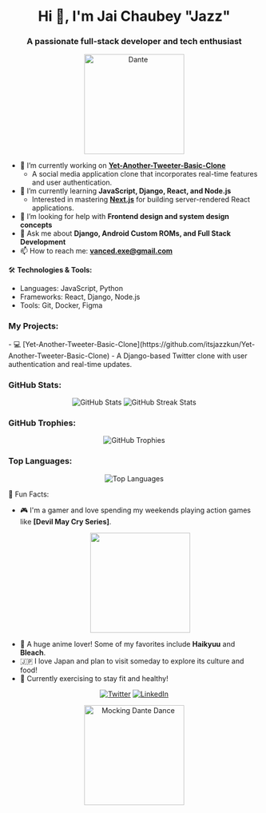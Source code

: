 <h1 align="center">Hi 👋, I'm Jai Chaubey "Jazz" </h1>
<h3 align="center">A passionate full-stack developer and tech enthusiast </h3>

<p align="center">
  <img src="https://github.com/user-attachments/assets/1363b558-cb66-43fd-ac59-0ed9e8d6da35" alt="Dante" height="200"/>
</p>



- 🔭 I’m currently working on **[Yet-Another-Tweeter-Basic-Clone](https://github.com/itsjazzkun/Yet-Another-Tweeter-Basic-Clone)**
  - A social media application clone that incorporates real-time features and user authentication.
- 🌱 I’m currently learning **JavaScript, Django, React, and Node.js**
  - Interested in mastering **[Next.js](https://nextjs.org/)** for building server-rendered React applications.
- 🤔 I’m looking for help with **Frontend design and system design concepts**
- 💬 Ask me about **Django, Android Custom ROMs, and Full Stack Development**
- 📫 How to reach me: **vanced.exe@gmail.com**


🛠️ **Technologies & Tools:**
- Languages: JavaScript, Python
- Frameworks: React, Django, Node.js
- Tools: Git, Docker, Figma

<h3 align="left">My Projects:</h3>
- 💻 [Yet-Another-Tweeter-Basic-Clone](https://github.com/itsjazzkun/Yet-Another-Tweeter-Basic-Clone) - A Django-based Twitter clone with user authentication and real-time updates.

<h3 align="left">GitHub Stats:</h3>
<p align="center">
  <img src="https://github-readme-stats.vercel.app/api?username=itsjazzkun&show_icons=true&theme=radical" alt="GitHub Stats" />
  <img src="https://github-readme-streak-stats.herokuapp.com/?user=itsjazzkun&theme=radical" alt="GitHub Streak Stats" />
</p>

<h3 align="left">GitHub Trophies:</h3>
<p align="center">
  <img src="https://github-profile-trophy.vercel.app/?username=itsjazzkun&theme=radical" alt="GitHub Trophies" />
</p>

<h3 align="left">Top Languages:</h3>
<p align="center">
  <img src="https://github-readme-stats.vercel.app/api/top-langs/?username=itsjazzkun&layout=compact&theme=radical" alt="Top Languages" />
</p>

🌟 Fun Facts:
- 🎮 I'm a gamer and love spending my weekends playing action games like **[Devil May Cry Series]**.
  <p align="center">
    <img src="https://github.com/user-attachments/assets/11099982-ef43-40fd-a7de-e1e0b538d27b" height="200"/>
  </p>
- 🌸 A huge anime lover! Some of my favorites include **Haikyuu** and **Bleach**.
- 🇯🇵 I love Japan and plan to visit someday to explore its culture and food!
- 💪 Currently exercising to stay fit and healthy!

<p align="center">
  <a href="https://x.com/itsjazzkun" target="_blank"><img src="https://img.shields.io/badge/Twitter-@itsjazzkun-blue?style=for-the-badge&logo=twitter" alt="Twitter"/></a>
  <a href="https://www.linkedin.com/in/jai-chaubey/" target="_blank"><img src="https://img.shields.io/badge/LinkedIn-@JaiChaubey-blue?style=for-the-badge&logo=linkedin" alt="LinkedIn"/></a>
</p>

<p align="center">
  <img src="https://github.com/user-attachments/assets/42bb415d-52d8-4392-b408-f86903e69e83" alt="Mocking Dante Dance" height="200"/>
</p>
